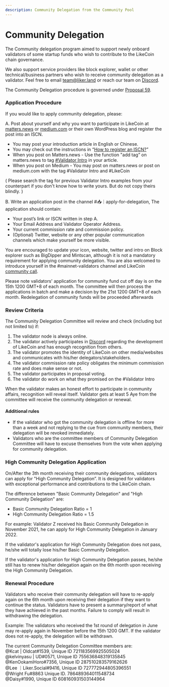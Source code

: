 ```yaml
---
description: Community Delegation from the Community Pool
---
```


# Community Delegation

The Community delegation program aimed to support newly onboard validators of some startup funds who wish to contribute to the LikeCoin chain governance.&#x20;

We also support service providers like block explorer, wallet or other technical/business partners who wish to receive community delegation as a validator. Feel free to email team@liker.land or reach our team on [Discord](http://discord.gg/likecoin).&#x20;

The Community Delegation procedure is governed under [Proposal 59](../proposals.md#proposal-59-renewal-of-community-delegation-committee).

### Application Procedure

If you would like to apply community delegation, please:

A. Post about yourself and why you want to participate in LikeCoin at [matters.news](https://matters.news/) or [medium.com](https://medium.com/) or their own WordPress blog and register the post into an ISCN.

* You may post your introduction article in English or Chinese.
* You may check out the instructions in “[How to register an ISCN?](../../decentralized-publishing/app.like.co.md)”
* When you post on Matters.news - Use the function "add tag” on matters.news to tag [#Validator Intro](https://matters.news/tags/VGFnOjUzMTkw) in your article.
* When you post on Medium - You may post on matters.news or post on medium.com with the tag #Validator Intro and #LikeCoin

( Please search the tag for previous Validator Intro examples from your counterpart if you don't know how to write yours. But do not copy theirs blindly. )

B. Write an application post in the channel #📥｜apply-for-delegation, The application should contain:

* Your post’s link or ISCN written in step A.
* Your Email Address and Validator Operator Address.
* Your current commission rate and commission policy.
* (Optional) Twitter, website or any other popular communication channels which make yourself be more visible.

You are encouraged to update your icon, website, twitter and intro on Block explorer such as BigDipper and Mintscan, although it is not a mandatory requirement for applying community delegation. You are also welcomed to introduce yourself in the #mainnet-validators channel and LikeCoin [community call](../community-call.md).

Please note validators' application for community fund cut off day is on the 15th 1200 GMT+8 of each month. The committee will then process the applications in batch and make a decision by the 21st 1200 GMT+8 of each month. Redelegation of community funds will be proceeded afterwards

### Review Criteria

The Community Delegation Committee will review and check (including but not limited to) if:

1. The validator node is always online.
2. The validator actively participates in [Discord](http://discord.gg/likecoin) regarding the development of LikeCoin and has enough recognition from others.
3. The validator promotes the identity of LikeCoin on other media/websites and communicates with his/her delegators/stakeholders.
4. The validator commission rate policy obligates the minimum commission rate and does make sense or not.
5. The validator participates in proposal voting.
6. The validator do work on what they promised on the #Validator Intro

When the validator makes an honest effort to participate in community affairs, recognition will reveal itself. Validator gets at least 5 Aye from the committee will receive the community delegation or renewal.

#### **Additional rules**

* If the validator who got the community delegation is offline for more than a week and not replying to the cue from community members, their delegation will be revoked immediately.
* Validators who are the committee members of Community Delegation Committee will have to excuse themselves from the vote when applying for community delegation.

### High Community Delegation Application

On/After the 3th month receiving their community delegations, validators can apply for "High Community Delegation”. It is designed for validators with exceptional performance and contributions to the LikeCoin chain.

The difference between "Basic Community Delegation" and "High Community Delegation" are:&#x20;

* Basic Community Delegation Ratio = 1
* High Community Delegation Ratio = 1.5

For example: Validator Z received his Basic Community Delegation in November 2021, he can apply for High Community Delegation in January 2022.

If the validator's application for High Community Delegation does not pass, he/she will totally lose his/her Basic Community Delegation.

If the validator's application for High Community Delegation passes, he/she still has to renew his/her delegation again on the 6th month upon receiving the High Community Delegation.

### Renewal Procedure

Validators who receive their community delegation will have to re-apply again on the 6th month upon receiving their delegation if they want to continue the status. Validators have to present a summary/report of what they have achieved in the past months. Failure to comply will result in withdrawing the delegation.

Example: The validators who received the 1st round of delegation in June may re-apply again in November before the 15th 1200 GMT. If the validator does not re-apply, the delegation will be withdrawn.

The current Community Delegation Committee members are: \
@Kcat | Oldcat#1539, Unique ID 721183569925505024\
@kelvinyasu | UD#0571, Unique ID 755636848319135845\
@KenOokamiHoro#7356, Unique ID 287510283579162626\
@Lee ｜Liker.Social#9416, Unique ID 727772944805396551\
@Wright Fu#8863 Unique ID. 786489364011548734\
@Daisy#1990, Unique ID 608160931503144964
